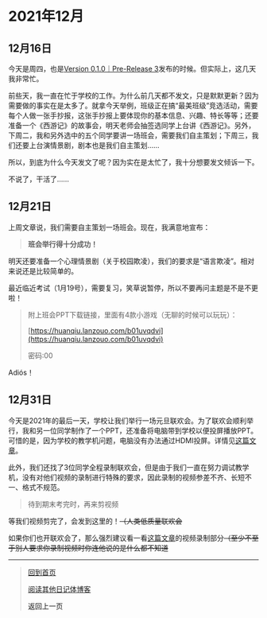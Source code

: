 # 2021年12月

## 12月16日

今天是周四，也是[Version 0.1.0｜Pre-Release 3](../杂项/History.md)发布的时候。但实际上，这几天我非常忙。

前些天，我一直在忙于学校的工作。为什么前几天都不发文，只是默默更新？因为需要做的事实在是太多了。就拿今天举例，班级正在搞“最美班级”竞选活动，需要每个人做一张手抄报，这张手抄报上要体现你的基本信息、兴趣、特长等等；还要准备一个《西游记》的故事会，明天老师会抽签选同学上台讲《西游记》。另外，下周二，我和另外选中的五个同学要讲一场班会，需要我们自主策划；下周三，我们还要上台演情景剧，剧本也是我们自主策划……

所以，到底为什么今天发文了呢？因为实在是太忙了，我十分想要发文倾诉一下。

不说了，干活了……

## 12月21日

上周文章说，我们需要自主策划一场班会。现在，我满意地宣布：

> **班会举行得十分成功！**

明天还要准备一个心理情景剧（关于校园欺凌），我们的要求是“语言欺凌”。相对来说还是比较简单的。

最近临近考试（1月19号），需要复习，笑草说暂停，所以不要再问主题是不是不更啦！

> 附上班会PPT下载链接，里面有4款小游戏（无聊的时候可以玩玩）：
>
> [https://huanqiu.lanzouo.com/b01uvqdvi](https://huanqiu.lanzouo.com/b01uvqdvi)
>
> 密码:00

Adiós！

## 12月31日

今天是2021年的最后一天，学校让我们举行一场元旦联欢会。为了联欢会顺利举行，我和另一位同学制作了一个PPT，还准备将电脑带到学校以便投屏播放PPT。可惜的是，因为学校的教学机问题，电脑没有办法通过HDMI投屏。详情见[这篇文章](../杂项/联欢会避坑指南.md)。

此外，我们还找了3位同学全程录制联欢会，但是由于我们一直在努力调试教学机，没有对他们视频的录制进行特殊的要求，因此录制的视频参差不齐、长短不一、格式不规范。

>   待到期末考完时，再来剪视频

等我们视频剪完了，会发到这里的！~~（人类低质量联欢会~~

如果你们也开联欢会了，那么强烈建议看一看[这篇文章](../杂项/联欢会避坑指南.md)的视频录制部分~~（至少不至于别人要求你录制视频时你连他说的是什么都不知道~~

---

> [回到首页](../index.md)
>
> [阅读其他日记体博客](Daily.md)
>
> <a onClick="javascript :history.back(-1);" style="cursor:pointer">返回上一页</a>